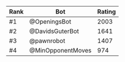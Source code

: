 Rank|Bot|Rating
---|---|---
#1|@OpeningsBot|2003
#2|@DavidsGuterBot|1641
#3|@pawnrobot|1407
#4|@MinOpponentMoves|974
